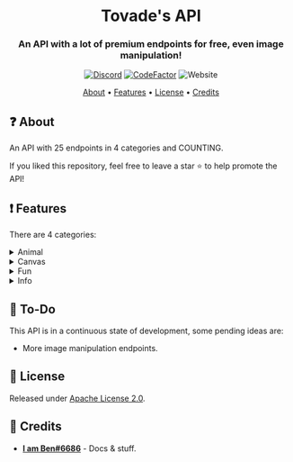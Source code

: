 <h1 align="center">
  <br>
  Tovade's API
  <br>
</h1>

<h3 align=center>An API with a lot of premium endpoints for free, even image manipulation!</h3>

<div align=center>

[![Discord](https://img.shields.io/discord/853257514699194378.svg?label=&logo=discord&logoColor=ffffff&color=7389D8&labelColor=6A7EC2)](https://discord.gg/y3eQ8wraD5)
[![CodeFactor](https://www.codefactor.io/repository/github/tovade-dev/api/badge)](https://www.codefactor.io/repository/github/tovade-dev/api)
![Website](https://img.shields.io/website?down_color=red&down_message=offline&up_color=green&up_message=online&url=https%3A%2F%2Fapi.tovade.xyz%2Fdocs%2F)

</div>

<p align="center">
  <a href="#about">About</a>
  •
  <a href="#Features">Features</a>
  •
  <a href="#license">License</a>
  •
  <a href="#credits">Credits</a>
</p>

## ❓ About

An API with 25 endpoints in 4 categories and COUNTING.

If you liked this repository, feel free to leave a star ⭐ to help promote the API!

## ❗ Features

There are 4 categories:

<details>
    <summary>Animal</summary>
    <ul>
        <li>Dog</li>
        <li>Cat</li>
        <li>Panda</li>
        <li>Fox</li>
        <li>Koala</li>
        <li>Birb</li>
    </ul>
</details>
<details>
    <summary>Canvas</summary>
    <br>
    <ul>
        <li>magik</li>
        <li>brighten</li>
        <li>greyscale</li>
        <li>circle</li>
        <li>blur</li>
        <li>invert</li>
        <li>gay</li>
        <li>ad</li>
    </ul>
</details>
<details>
    <summary>Fun</summary>
    <br>
    <ul>
        <li>wyr</li>
        <li>joke</li>
        <li>reverse</li>
        <li>8ball</li>
        <li>fact</li>
        <li>quote</li>
        <li>quote​/author</li>
    </ul>
</details>
<details>
    <summary>Info</summary>
    <br>
    <ul>
        <li>covid</li>
        <li>npm</li>
        <li>lyrics</li>
        <li>reddit</li>
    </ul>
    covid
</details>

## 📝 To-Do

This API is in a continuous state of development, some pending ideas are:

- More image manipulation endpoints.

## 📖 License

Released under [Apache License 2.0](https://github.com/tovade-dev/api/blob/main/LICENSE).

## 📜 Credits

- **[I am Ben#6686](https://github.com/Spiderjockey02)** - Docs & stuff.

